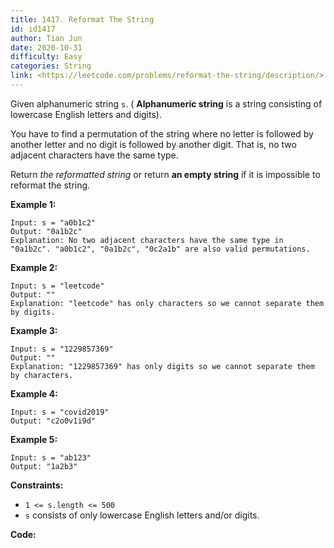 ```yaml
---
title: 1417. Reformat The String
id: id1417
author: Tian Jun
date: 2020-10-31
difficulty: Easy
categories: String
link: <https://leetcode.com/problems/reformat-the-string/description/>
---
```


Given alphanumeric string `s`. ( **Alphanumeric string** is a string
consisting of lowercase English letters and digits).

You have to find a permutation of the string where no letter is followed by
another letter and no digit is followed by another digit. That is, no two
adjacent characters have the same type.

Return _the reformatted string_ or return **an empty string** if it is
impossible to reformat the string.



**Example 1:**
            
	Input: s = "a0b1c2"    
	Output: "0a1b2c"    
	Explanation: No two adjacent characters have the same type in "0a1b2c". "a0b1c2", "0a1b2c", "0c2a1b" are also valid permutations.    

**Example 2:**
            
	Input: s = "leetcode"    
	Output: ""    
	Explanation: "leetcode" has only characters so we cannot separate them by digits.    

**Example 3:**
            
	Input: s = "1229857369"    
	Output: ""    
	Explanation: "1229857369" has only digits so we cannot separate them by characters.    

**Example 4:**
            
	Input: s = "covid2019"    
	Output: "c2o0v1i9d"    

**Example 5:**
            
	Input: s = "ab123"    
	Output: "1a2b3"    



**Constraints:**

  * `1 <= s.length <= 500`
  * `s` consists of only lowercase English letters and/or digits.


**Code:**
